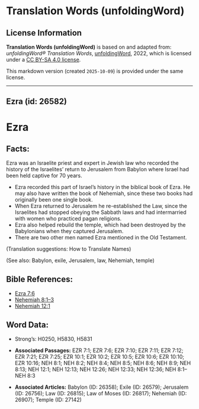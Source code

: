 # Translation Words (unfoldingWord)

## License Information

**Translation Words (unfoldingWord)** is based on and adapted from: _unfoldingWord® Translation Words_, [unfoldingWord](https://unfoldingword.org/utw), 2022, which is licensed under a [CC BY-SA 4.0 license](https://creativecommons.org/licenses/by-sa/4.0/legalcode.en).

This markdown version (created `2025-10-09`) is provided under the same license.



--------------------------------

## Ezra (id: 26582)

Ezra
====

Facts:
------

Ezra was an Israelite priest and expert in Jewish law who recorded the history of the Israelites’ return to Jerusalem from Babylon where Israel had been held captive for 70 years.

* Ezra recorded this part of Israel’s history in the biblical book of Ezra. He may also have written the book of Nehemiah, since these two books had originally been one single book.
* When Ezra returned to Jerusalem he re\-established the Law, since the Israelites had stopped obeying the Sabbath laws and had intermarried with women who practiced pagan religions.
* Ezra also helped rebuild the temple, which had been destroyed by the Babylonians when they captured Jerusalem.
* There are two other men named Ezra mentioned in the Old Testament.

(Translation suggestions: How to Translate Names)

(See also: Babylon, exile, Jerusalem, law, Nehemiah, temple)

Bible References:
-----------------

* [Ezra 7:6](https://ref.ly/Ezra7:6)
* [Nehemiah 8:1–3](https://ref.ly/Neh8:1-Neh8:3)
* [Nehemiah 12:1](https://ref.ly/Neh12:1)

Word Data:
----------

* Strong’s: H0250, H5830, H5831

* **Associated Passages:** EZR 7:1; EZR 7:6; EZR 7:10; EZR 7:11; EZR 7:12; EZR 7:21; EZR 7:25; EZR 10:1; EZR 10:2; EZR 10:5; EZR 10:6; EZR 10:10; EZR 10:16; NEH 8:1; NEH 8:2; NEH 8:4; NEH 8:5; NEH 8:6; NEH 8:9; NEH 8:13; NEH 12:1; NEH 12:13; NEH 12:26; NEH 12:33; NEH 12:36; NEH 8:1–NEH 8:3
* **Associated Articles:** Babylon (ID: 26358); Exile (ID: 26579); Jerusalem (ID: 26756); Law (ID: 26815); Law of Moses (ID: 26817); Nehemiah (ID: 26907); Temple (ID: 27142)

